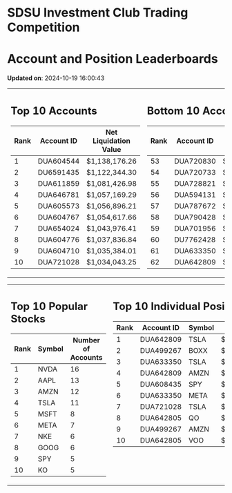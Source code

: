 # SDSU Investment Club Trading Competition 
 # Account and Position Leaderboards

**Updated on**: 2024-10-19 16:00:43

<table><tr><td valign="top">

## Top 10 Accounts
| Rank | Account ID | Net Liquidation Value |
|------|------------|-----------------------|
| 1 | DUA604544 | $1,138,176.26 |
| 2 | DU6591435 | $1,122,344.30 |
| 3 | DUA611859 | $1,081,426.98 |
| 4 | DUA646781 | $1,057,169.29 |
| 5 | DUA605573 | $1,056,896.21 |
| 6 | DUA604767 | $1,054,617.66 |
| 7 | DUA654024 | $1,043,976.41 |
| 8 | DUA604776 | $1,037,836.84 |
| 9 | DUA604710 | $1,035,384.01 |
| 10 | DUA721028 | $1,034,043.25 |

</td><td valign="top">

## Bottom 10 Accounts
| Rank | Account ID | Net Liquidation Value |
|------|------------|-----------------------|
| 53 | DUA720830 | $1,003,336.49 |
| 54 | DUA720733 | $1,003,336.49 |
| 55 | DUA728821 | $1,002,978.65 |
| 56 | DUA594131 | $1,002,346.95 |
| 57 | DUA787672 | $1,002,143.59 |
| 58 | DUA790428 | $1,002,143.59 |
| 59 | DUA701956 | $1,000,440.11 |
| 60 | DU7762428 | $992,798.14 |
| 61 | DUA633350 | $992,383.19 |
| 62 | DUA642809 | $986,740.65 |

</td></tr></table>

<table><tr><td valign="top">

## Top 10 Popular Stocks
| Rank | Symbol | Number of Accounts |
|------|--------|--------------------|
| 1 | NVDA | 16 |
| 2 | AAPL | 13 |
| 3 | AMZN | 12 |
| 4 | TSLA | 11 |
| 5 | MSFT | 8 |
| 6 | META | 7 |
| 7 | NKE | 6 |
| 8 | GOOG | 6 |
| 9 | SPY | 5 |
| 10 | KO | 5 |

</td><td valign="top">

## Top 10 Individual Positions
| Rank | Account ID | Symbol | Cost | Total Value |
|------|------------|--------|-----------|-------------|
| 1 | DUA642809 | TSLA | $581,301.17 | $581,301.17 |
| 2 | DUA499267 | BOXX | $544,575.26 | $544,575.26 |
| 3 | DUA633350 | TSLA | $195,406.04 | $195,406.04 |
| 4 | DUA642809 | AMZN | $184,214.68 | $184,214.68 |
| 5 | DUA608435 | SPY | $171,717.02 | $171,717.02 |
| 6 | DUA633350 | META | $167,179.02 | $167,179.02 |
| 7 | DUA721028 | TSLA | $140,583.25 | $140,583.25 |
| 8 | DUA642805 | QO | $135,614.37 | $135,614.37 |
| 9 | DUA499267 | AMZN | $117,253.78 | $117,253.78 |
| 10 | DUA642805 | VOO | $104,604.01 | $104,604.01 |

</td></tr></table>
